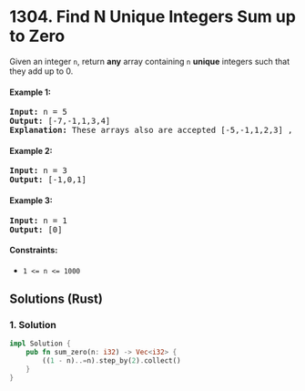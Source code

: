 # 1304. Find N Unique Integers Sum up to Zero
Given an integer ```n```, return **any** array containing ```n``` **unique** integers such that they add up to 0.

#### Example 1:
<pre>
<strong>Input:</strong> n = 5
<strong>Output:</strong> [-7,-1,1,3,4]
<strong>Explanation:</strong> These arrays also are accepted [-5,-1,1,2,3] , [-3,-1,2,-2,4].
</pre>

#### Example 2:
<pre>
<strong>Input:</strong> n = 3
<strong>Output:</strong> [-1,0,1]
</pre>

#### Example 3:
<pre>
<strong>Input:</strong> n = 1
<strong>Output:</strong> [0]
</pre>

#### Constraints:
* ```1 <= n <= 1000```

## Solutions (Rust)

### 1. Solution
```Rust
impl Solution {
    pub fn sum_zero(n: i32) -> Vec<i32> {
        ((1 - n)..=n).step_by(2).collect()
    }
}
```
